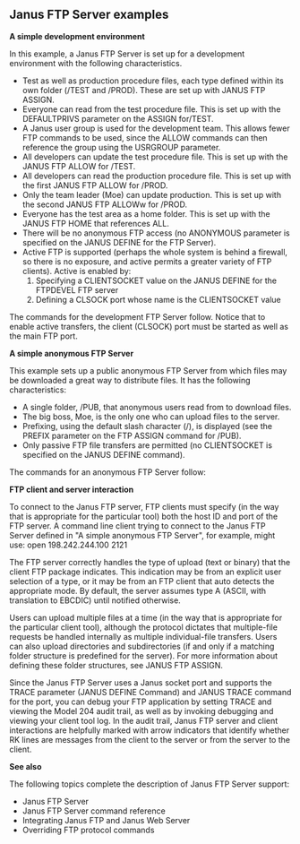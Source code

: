 ## Janus FTP Server examples

**A simple development environment**

In this example, a Janus FTP Server is set up for a development environment with the following characteristics.
* Test as well as production procedure files, each type defined within its own folder (/TEST and /PROD). These are set up with JANUS FTP ASSIGN.
* Everyone can read from the test procedure file. This is set up with the DEFAULTPRIVS parameter on the ASSIGN for/TEST.
* A Janus user group is used for the development team. This allows fewer FTP commands to be used, since the ALLOW commands can then reference the group using the USRGROUP parameter.
* All developers can update the test procedure file. This is set up with the JANUS FTP ALLOW for /TEST.
* All developers can read the production procedure file. This is set up with the first JANUS FTP ALLOW for /PROD.
* Only the team leader (Moe) can update production. This is set up with the second JANUS FTP ALLOWw for /PROD.
* Everyone has the test area as a home folder. This is set up with the JANUS FTP HOME that references ALL.
* There will be no anonymous FTP access (no ANONYMOUS parameter is specified on the JANUS DEFINE for the FTP Server).
* Active FTP is supported (perhaps the whole system is behind a firewall, so there is no exposure, and active permits a greater variety of FTP clients). Active is enabled by:
    1. Specifying a CLIENTSOCKET value on the JANUS DEFINE for the FTPDEVEL FTP server
    2. Defining a CLSOCK port whose name is the CLIENTSOCKET value

The commands for the development FTP Server follow. Notice that to enable active transfers, the client (CLSOCK) port must be started as well as the main FTP port.

**A simple anonymous FTP Server**

This example sets up a public anonymous FTP Server from which files may be downloaded a great way to distribute files. It has the following characteristics:
* A single folder, /PUB, that anonymous users read from to download files.
* The big boss, Moe, is the only one who can upload files to the server.
* Prefixing, using the default slash character (/), is displayed (see the PREFIX parameter on the FTP ASSIGN command for /PUB).
* Only passive FTP file transfers are permitted (no CLIENTSOCKET is specified on the JANUS DEFINE command).

The commands for an anonymous FTP Server follow:

**FTP client and server interaction**

To connect to the Janus FTP server, FTP clients must specify (in the way that is appropriate for the particular tool) both the host ID and port of the FTP server. A command line client trying to connect to the Janus FTP Server defined in "A simple anonymous FTP Server", for example, might use:
open 198.242.244.100 2121

The FTP server correctly handles the type of upload (text or binary) that the client FTP package indicates. This indication may be from an explicit user selection of a type, or it may be from an FTP client that auto detects the appropriate mode. By default, the server assumes type A (ASCII, with translation to EBCDIC) until notified otherwise.

Users can upload multiple files at a time (in the way that is appropriate for the particular client tool), although the protocol dictates that multiple-file requests be handled internally as multiple individual-file transfers. Users can also upload directories and subdirectories (if and only if a matching folder structure is predefined for the server). For more information about defining these folder structures, see JANUS FTP ASSIGN.

Since the Janus FTP Server uses a Janus socket port and supports the TRACE parameter (JANUS DEFINE Command) and JANUS TRACE command for the port, you can debug your FTP application by setting TRACE and viewing the Model 204 audit trail, as well as by invoking debugging and viewing your client tool log. In the audit trail, Janus FTP server and client interactions are helpfully marked with arrow indicators that identify whether RK lines are messages from the client to the server or from the server to the client.

**See also**

The following topics complete the description of Janus FTP Server support:
* Janus FTP Server
* Janus FTP Server command reference
* Integrating Janus FTP and Janus Web Server
* Overriding FTP protocol commands
